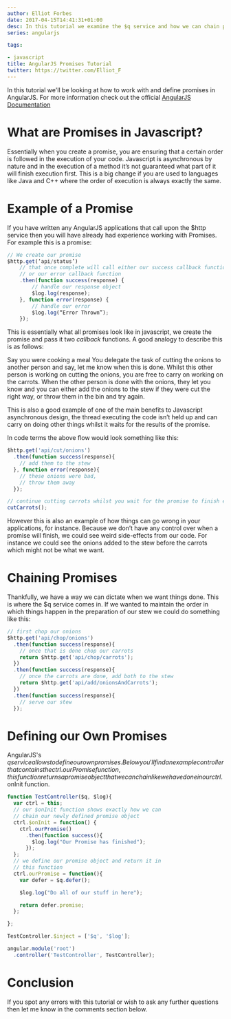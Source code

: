 ```yaml
---
author: Elliot Forbes
date: 2017-04-15T14:41:31+01:00
desc: In this tutorial we examine the $q service and how we can chain promises.
series: angularjs

tags:

- javascript
title: AngularJS Promises Tutorial
twitter: https://twitter.com/Elliot_F
---
```


In this tutorial we'll be looking at how to work with and define promises in AngularJS. For more information check out the official [AngularJS Documentation](https://docs.angularjs.org/api/ng/service/$q)

# What are Promises in Javascript?

Essentially when you create a promise, you are ensuring that a certain order is followed in the execution of your code. Javascript is asynchronous by nature and in the execution of a method it’s not guaranteed what part of it will finish execution first. This is a big change if you are used to languages like Java and C++ where the order of execution is always exactly the same.

# Example of a Promise

If you have written any AngularJS applications that call upon the $http service then you will have already had experience working with Promises. For example this is a promise:

```js
// We create our promise
$http.get(‘api/status’)
    // that once complete will call either our success callback function
    // or our error callback function
    .then(function success(response) {
        // handle our response object
        $log.log(response);
    }, function error(response) {
        // handle our error
        $log.log(“Error Thrown”);
    });
```

This is essentially what all promises look like in javascript, we create the promise and pass it two *callback* functions. A good analogy to describe this is as follows:

Say you were cooking a meal
You delegate the task of cutting the onions to another person and say, let me know when this is done.
Whilst this other person is working on cutting the onions, you are free to carry on working on the carrots.
When the other person is done with the onions, they let you know and you can either add the onions to the stew if they were cut the right way, or throw them in the bin and try again.

This is also a good example of one of the main benefits to Javascript asynchronous design, the thread executing the code isn’t held up and can carry on doing other things whilst it waits for the results of the promise. 

In code terms the above flow would look something like this:

```js
$http.get('api/cut/onions')
  .then(function success(response){
    // add them to the stew
  }, function error(response){
    // these onions were bad,
    // throw them away
  });

// continue cutting carrots whilst you wait for the promise to finish executing
cutCarrots();
```

However this is also an example of how things can go wrong in your applications, for instance. Because we don’t have any control over when a promise will finish, we could see weird side-effects from our code. For instance we could see the onions added to the stew before the carrots which might not be what we want.

# Chaining Promises

Thankfully, we have a way we can dictate when we want things done. This is where the $q service comes in. If we wanted to maintain the order in which things happen in the preparation of our stew we could do something like this:

```js
// first chop our onions
$http.get('api/chop/onions')
  .then(function success(response){
    // once that is done chop our carrots
    return $http.get('api/chop/carrots');
  })
  .then(function success(response){
    // once the carrots are done, add both to the stew
    return $http.get('api/add/onionsAndCarrots');
  })
  .then(function success(response){
    // serve our stew
  });
```

# Defining our Own Promises

AngularJS's $q service allows to define our own promises. Below you'll find an example controller that contains the ctrl.ourPromise function, this function returns a promise object that we can chain like we have done in our ctrl.$onInit function.

```js
function TestController($q, $log){
  var ctrl = this;
  // our $onInit function shows exactly how we can
  // chain our newly defined promise object
  ctrl.$onInit = function() {
    ctrl.ourPromise()
      .then(function success(){
        $log.log("Our Promise has finished");
      });
  };
  // we define our promise object and return it in
  // this function
  ctrl.ourPromise = function(){
    var defer = $q.defer();

    $log.log("Do all of our stuff in here");

    return defer.promise;
  };

};

TestController.$inject = ['$q', '$log'];

angular.module('root')
  .controller('TestController', TestController);
```

# Conclusion

If you spot any errors with this tutorial or wish to ask any further questions then let me know in the comments section below.
